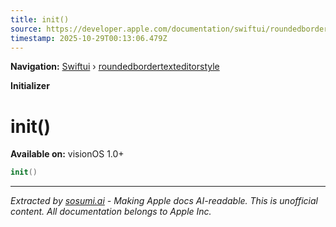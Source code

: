 ```yaml
---
title: init()
source: https://developer.apple.com/documentation/swiftui/roundedbordertexteditorstyle/init()
timestamp: 2025-10-29T00:13:06.479Z
---
```


**Navigation:** [Swiftui](/documentation/swiftui) › [roundedbordertexteditorstyle](/documentation/swiftui/roundedbordertexteditorstyle)

**Initializer**

# init()

**Available on:** visionOS 1.0+

```swift
init()
```

---

*Extracted by [sosumi.ai](https://sosumi.ai) - Making Apple docs AI-readable.*
*This is unofficial content. All documentation belongs to Apple Inc.*
